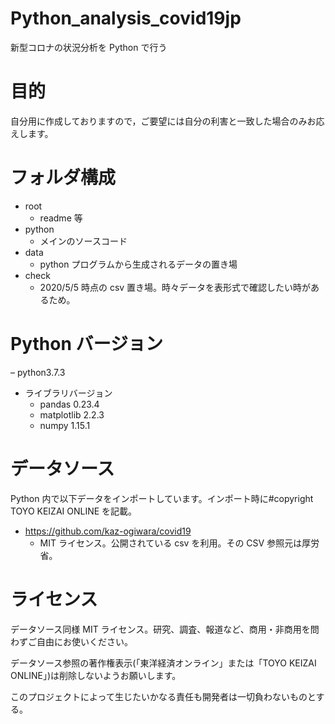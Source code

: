 # Python_analysis_covid19jp

新型コロナの状況分析を Python で行う

# 目的

自分用に作成しておりますので，ご要望には自分の利害と一致した場合のみお応えします。

# フォルダ構成

- root
  - readme 等
- python
  - メインのソースコード
- data
  - python プログラムから生成されるデータの置き場
- check
  - 2020/5/5 時点の csv 置き場。時々データを表形式で確認したい時があるため。

# Python バージョン

– python3.7.3

- ライブラリバージョン
  - pandas 0.23.4
  - matplotlib 2.2.3
  - numpy 1.15.1

# データソース

Python 内で以下データをインポートしています。インポート時に#copyright TOYO KEIZAI ONLINE を記載。

- https://github.com/kaz-ogiwara/covid19
  - MIT ライセンス。公開されている csv を利用。その CSV 参照元は厚労省。

# ライセンス

データソース同様 MIT ライセンス。研究、調査、報道など、商用・非商用を問わずご自由にお使いください。

データソース参照の著作権表示(「東洋経済オンライン」または「TOYO KEIZAI ONLINE」)は削除しないようお願いします。

このプロジェクトによって生じたいかなる責任も開発者は一切負わないものとする。
